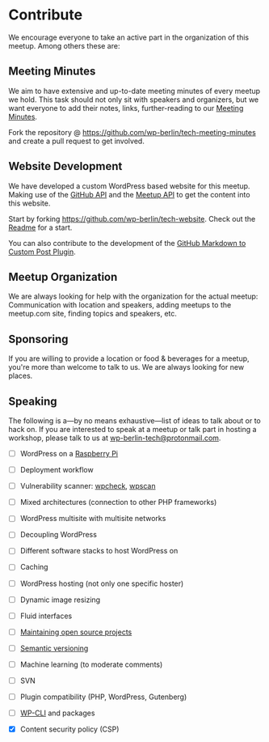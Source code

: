 # Contribute

We encourage everyone to take an active part in the organization of this meetup. Among others these are:

## Meeting Minutes 
We aim to have extensive and up-to-date meeting minutes of every meetup we hold. This task should not only sit with speakers and organizers, but we want everyone to add their notes, links, further-reading to our [Meeting Minutes](/meeting-minutes).

Fork the repository @ https://github.com/wp-berlin/tech-meeting-minutes and create a pull request to get involved.

## Website Development 
We have developed a custom WordPress based website for this meetup. Making use of the [GitHub API](https://developer.github.com/v3/) and the [Meetup API](https://secure.meetup.com/meetup_api) to get the content into this website. 

Start by forking https://github.com/wp-berlin/tech-website. Check out the [Readme](https://github.com/wp-berlin/tech-website/blob/master/README.md) for a start. 

You can also contribute to the development of the [GitHub Markdown to Custom Post Plugin](https://github.com/alpipego/ghcp).

## Meetup Organization
We are always looking for help with the organization for the actual meetup: Communication with location and speakers, adding meetups to the meetup.com site, finding topics and speakers, etc.

## Sponsoring
If you are willing to provide a location or food & beverages for a meetup, you're more than welcome to talk to us. We are always looking for new places.


## Speaking

The following is a&mdash;by no means exhaustive&mdash;list of ideas to talk about or to hack on. If you are interested to speak at a meetup or talk part in hosting a workshop, please talk to us at wp-berlin-tech@protonmail.com.

* [ ] WordPress on a [Raspberry Pi](https://www.raspberrypi.org/)
* [ ] Deployment workflow
* [ ] Vulnerability scanner: [wpcheck](https://github.com/sergejmueller/wpcheck), [wpscan](https://github.com/wpscanteam/wpscan)
* [ ] Mixed architectures (connection to other PHP frameworks)
* [ ] WordPress multisite with multisite networks
* [ ] Decoupling WordPress
* [ ] Different software stacks to host WordPress on
* [ ] Caching
* [ ] WordPress hosting (not only one specific hoster)
* [ ] Dynamic image resizing
* [ ] Fluid interfaces
* [ ] [Maintaining open source projects](https://nolanlawson.com/2017/03/05/what-it-feels-like-to-be-an-open-source-maintainer/)
* [ ] [Semantic versioning](https://alexandergoller.com/semantic-versioning-wordpress-userland/)
* [ ] Machine learning (to moderate comments)
* [ ] SVN
* [ ] Plugin compatibility (PHP, WordPress, Gutenberg)
* [ ] [WP-CLI](https://wp-cli.org/) and packages

* [x] Content security policy (CSP)
